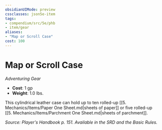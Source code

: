```yaml
---
obsidianUIMode: preview
cssclasses: json5e-item
tags:
- compendium/src/5e/phb
- item/gear
aliases: 
- "Map or Scroll Case"
cost: 100
---
```

# Map or Scroll Case
*Adventuring Gear*  

- **Cost**: 1 gp
- **Weight**: 1.0 lbs.

This cylindrical leather case can hold up to ten rolled-up [[5. Mechanics/Items/Paper One Sheet.md\|sheets of paper]] or five rolled-up [[5. Mechanics/Items/Parchment One Sheet.md\|sheets of parchment]].

*Source: Player's Handbook p. 151. Available in the SRD and the Basic Rules.*